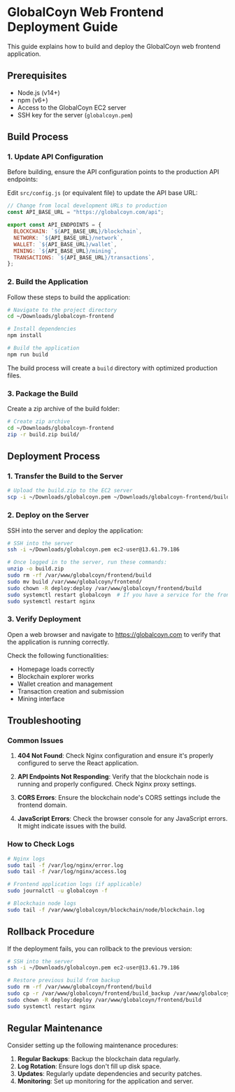 # GlobalCoyn Web Frontend Deployment Guide

This guide explains how to build and deploy the GlobalCoyn web frontend application.

## Prerequisites

- Node.js (v14+)
- npm (v6+)
- Access to the GlobalCoyn EC2 server
- SSH key for the server (`globalcoyn.pem`)

## Build Process

### 1. Update API Configuration

Before building, ensure the API configuration points to the production API endpoints:

Edit `src/config.js` (or equivalent file) to update the API base URL:

```javascript
// Change from local development URLs to production
const API_BASE_URL = "https://globalcoyn.com/api";

export const API_ENDPOINTS = {
  BLOCKCHAIN: `${API_BASE_URL}/blockchain`,
  NETWORK: `${API_BASE_URL}/network`,
  WALLET: `${API_BASE_URL}/wallet`,
  MINING: `${API_BASE_URL}/mining`,
  TRANSACTIONS: `${API_BASE_URL}/transactions`,
};
```

### 2. Build the Application

Follow these steps to build the application:

```bash
# Navigate to the project directory
cd ~/Downloads/globalcoyn-frontend

# Install dependencies
npm install

# Build the application
npm run build
```

The build process will create a `build` directory with optimized production files.

### 3. Package the Build

Create a zip archive of the build folder:

```bash
# Create zip archive
cd ~/Downloads/globalcoyn-frontend
zip -r build.zip build/
```

## Deployment Process

### 1. Transfer the Build to the Server

```bash
# Upload the build.zip to the EC2 server
scp -i ~/Downloads/globalcoyn.pem ~/Downloads/globalcoyn-frontend/build.zip ec2-user@13.61.79.186:~
```

### 2. Deploy on the Server

SSH into the server and deploy the application:

```bash
# SSH into the server
ssh -i ~/Downloads/globalcoyn.pem ec2-user@13.61.79.186

# Once logged in to the server, run these commands:
unzip -o build.zip
sudo rm -rf /var/www/globalcoyn/frontend/build
sudo mv build /var/www/globalcoyn/frontend/
sudo chown -R deploy:deploy /var/www/globalcoyn/frontend/build
sudo systemctl restart globalcoyn  # If you have a service for the frontend
sudo systemctl restart nginx
```

### 3. Verify Deployment

Open a web browser and navigate to https://globalcoyn.com to verify that the application is running correctly.

Check the following functionalities:
- Homepage loads correctly
- Blockchain explorer works
- Wallet creation and management
- Transaction creation and submission
- Mining interface

## Troubleshooting

### Common Issues

1. **404 Not Found**: Check Nginx configuration and ensure it's properly configured to serve the React application.

2. **API Endpoints Not Responding**: Verify that the blockchain node is running and properly configured. Check Nginx proxy settings.

3. **CORS Errors**: Ensure the blockchain node's CORS settings include the frontend domain.

4. **JavaScript Errors**: Check the browser console for any JavaScript errors. It might indicate issues with the build.

### How to Check Logs

```bash
# Nginx logs
sudo tail -f /var/log/nginx/error.log
sudo tail -f /var/log/nginx/access.log

# Frontend application logs (if applicable)
sudo journalctl -u globalcoyn -f

# Blockchain node logs
sudo tail -f /var/www/globalcoyn/blockchain/node/blockchain.log
```

## Rollback Procedure

If the deployment fails, you can rollback to the previous version:

```bash
# SSH into the server
ssh -i ~/Downloads/globalcoyn.pem ec2-user@13.61.79.186

# Restore previous build from backup
sudo rm -rf /var/www/globalcoyn/frontend/build
sudo cp -r /var/www/globalcoyn/frontend/build_backup /var/www/globalcoyn/frontend/build
sudo chown -R deploy:deploy /var/www/globalcoyn/frontend/build
sudo systemctl restart nginx
```

## Regular Maintenance

Consider setting up the following maintenance procedures:

1. **Regular Backups**: Backup the blockchain data regularly.
2. **Log Rotation**: Ensure logs don't fill up disk space.
3. **Updates**: Regularly update dependencies and security patches.
4. **Monitoring**: Set up monitoring for the application and server.